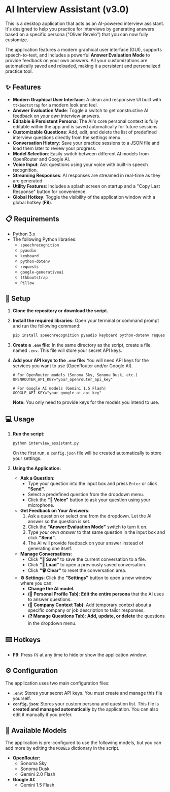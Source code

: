 # AI Interview Assistant (v3.0)

This is a desktop application that acts as an AI-powered interview assistant. It's designed to help you practice for interviews by generating answers based on a specific persona ("Oliver Revelo") that you can now fully customize.

The application features a modern graphical user interface (GUI), supports speech-to-text, and includes a powerful **Answer Evaluation Mode** to provide feedback on your own answers. All your customizations are automatically saved and reloaded, making it a persistent and personalized practice tool.

## ✨ Features

  - **Modern Graphical User Interface**: A clean and responsive UI built with `ttkbootstrap` for a modern look and feel.
  - **Answer Evaluation Mode**: Toggle a switch to get constructive AI feedback on *your own* interview answers.
  - **Editable & Persistent Persona**: The AI's core personal context is fully editable within the app and is saved automatically for future sessions.
  - **Customizable Questions**: Add, edit, and delete the list of predefined interview questions directly from the settings menu.
  - **Conversation History**: Save your practice sessions to a JSON file and load them later to review your progress.
  - **Model Selection**: Easily switch between different AI models from OpenRouter and Google AI.
  - **Voice Input**: Ask questions using your voice with built-in speech recognition.
  - **Streaming Responses**: AI responses are streamed in real-time as they are generated.
  - **Utility Features**: Includes a splash screen on startup and a "Copy Last Response" button for convenience.
  - **Global Hotkey**: Toggle the visibility of the application window with a global hotkey (**F9**).

## 📋 Requirements

  - Python 3.x
  - The following Python libraries:
      - `speechrecognition`
      - `pyaudio`
      - `keyboard`
      - `python-dotenv`
      - `requests`
      - `google-generativeai`
      - `ttkbootstrap`
      - `Pillow`

## 🚀 Setup

1.  **Clone the repository or download the script.**

2.  **Install the required libraries:**
    Open your terminal or command prompt and run the following command:

    ```bash
    pip install speechrecognition pyaudio keyboard python-dotenv requests google-generativeai ttkbootstrap Pillow
    ```

3.  **Create a `.env` file:**
    In the same directory as the script, create a file named `.env`. This file will store your secret API keys.

4.  **Add your API keys to the `.env` file:**
    You will need API keys for the services you want to use (OpenRouter and/or Google AI).

    ```env
    # For OpenRouter models (Sonoma Sky, Sonoma Dusk, etc.)
    OPENROUTER_API_KEY="your_openrouter_api_key"

    # For Google AI models (Gemini 1.5 Flash)
    GOOGLE_API_KEY="your_google_ai_api_key"
    ```

    **Note:** You only need to provide keys for the models you intend to use.

## 💻 Usage

1.  **Run the script:**

    ```bash
    python interview_assistant.py
    ```

    On the first run, a `config.json` file will be created automatically to store your settings.

2.  **Using the Application:**

      - **Ask a Question**:
          - Type your question into the input box and press `Enter` or click **"Send"**.
          - Select a predefined question from the dropdown menu.
          - Click the **"🎤 Voice"** button to ask your question using your microphone.
      - **Get Feedback on Your Answers**:
        1.  Ask a question or select one from the dropdown. Let the AI answer so the question is set.
        2.  Click the **"Answer Evaluation Mode"** switch to turn it on.
        3.  Type *your own answer* to that same question in the input box and click **"Send"**.
        4.  The AI will provide feedback on your answer instead of generating one itself.
      - **Manage Conversations**:
          - Click **"💾 Save"** to save the current conversation to a file.
          - Click **"📂 Load"** to open a previously saved conversation.
          - Click **"🗑️ Clear"** to reset the conversation area.
      - **⚙️ Settings**: Click the **"Settings"** button to open a new window where you can:
          - **Change the AI model.**
          - **(👤 Personal Profile Tab)**: **Edit the entire persona** that the AI uses to answer questions.
          - **(🏢 Company Context Tab)**: Add temporary context about a specific company or job description to tailor responses.
          - **(❓ Manage Questions Tab)**: **Add, update, or delete** the questions in the dropdown menu.

## ⌨️ Hotkeys

  - **F9**: Press `F9` at any time to hide or show the application window.

## ⚙️ Configuration

The application uses two main configuration files:

  - **`.env`**: Stores your secret API keys. You must create and manage this file yourself.
  - **`config.json`**: Stores your custom persona and question list. This file is **created and managed automatically** by the application. You can also edit it manually if you prefer.

## 🤖 Available Models

The application is pre-configured to use the following models, but you can add more by editing the `MODELS` dictionary in the script.

  - **OpenRouter:**
      - Sonoma Sky
      - Sonoma Dusk
      - Gemini 2.0 Flash
  - **Google AI:**
      - Gemini 1.5 Flash